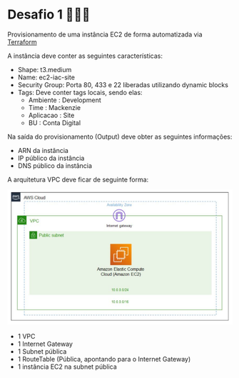 # Desafio 1 👨🏽‍💻

Provisionamento de uma instância EC2 de forma automatizada via [Terraform](https://www.terraform.io/)

A instância deve conter as seguintes características:

* Shape: t3.medium
* Name: ec2-iac-site
* Security Group: Porta 80, 433 e 22 liberadas utilizando dynamic blocks
* Tags: Deve conter tags locais, sendo elas:
    - Ambiente : Development
    - Time : Mackenzie
    - Aplicacao : Site
    - BU : Conta Digital

Na saída do provisionamento (Output) deve obter as seguintes informações:

* ARN da instância
* IP público da instância
* DNS público da instância

A arquitetura VPC deve ficar de seguinte forma:

![Desafio 01 ](../img/desafio-01.png?raw=true "Desafio 01")

* 1 VPC
* 1 Internet Gateway
* 1 Subnet pública
* 1 RouteTable (Pública, apontando para o Internet Gateway)
* 1 instância EC2 na subnet pública